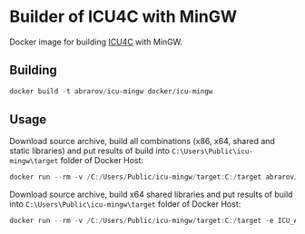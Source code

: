 # Builder of ICU4C with MinGW

Docker image for building [ICU4C](http://site.icu-project.org/) with MinGW.

## Building

```powershell
docker build -t abrarov/icu-mingw docker/icu-mingw
```

## Usage

Download source archive, build all combinations (x86, x64, shared and static libraries) and put results of build into 
`C:\Users\Public\icu-mingw\target` folder of Docker Host:  

```powershell
docker run --rm -v /C:/Users/Public/icu-mingw/target:C:/target abrarov/icu-mingw
```

Download source archive, build x64 shared libraries and put results of build into `C:\Users\Public\icu-mingw\target` 
folder of Docker Host:
 
```powershell
docker run --rm -v /C:/Users/Public/icu-mingw/target:C:/target -e ICU_ADDRESS_MODEL=64 -e ICU_LINKAGE=shared abrarov/icu-mingw
```